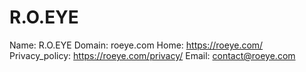
# R.O.EYE

Name: R.O.EYE
Domain: roeye.com
Home: https://roeye.com/
Privacy_policy: https://roeye.com/privacy/
Email: contact@roeye.com
